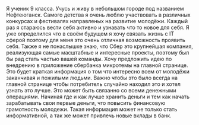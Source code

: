
Я ученик 9 класса. Учусь и живу в небольшом городе под названием Нефтеюганск. Самого детства я очень люблю участвовать в различных конкурсах и фестивалях направленых на развитие молодёжи. Каждый раз я стараюсь вести себя активно и узнавать что то новое для себя. Я уже определился что в своём будущем я хочу связать жизнь с IT сферой поэтому для меня это очень отличная возможность проявить себя. 
Также я не понаслышке знаю, что Сбер это крупнейшая компания, реализующая самые масштабные и интересные проекты, поэтому был бы рад стать частью вашей команды.
Хочу предложить идею по внедрению в приложение сбербанка микротемы на главной странице. Это будет краткая информация о том что интересно всем от молодёжи заканчивая и пожилыми людьми. Важно чтобы это было всегда на главной странице чтобы потребитель случайно находил это и хотел узнать это лучше. Это может быть связанно со всеми денежными операциями. Начиная где и как лучше хранить деньги и тем как начать зарабатывать свои первые деньги, что повысить финансовую грамотность молодежи. Такая информация может не только стать информативной,  а так же может привлечь новые вклады в банк.
